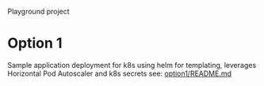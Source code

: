 Playground project

# Option 1
Sample application deployment for k8s using helm for templating, leverages Horizontal Pod Autoscaler and k8s secrets
see: [option1/README.md](option1/README.md)

